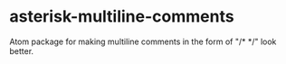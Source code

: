 # asterisk-multiline-comments
Atom package for making multiline comments in the form of "/* */" look better.
